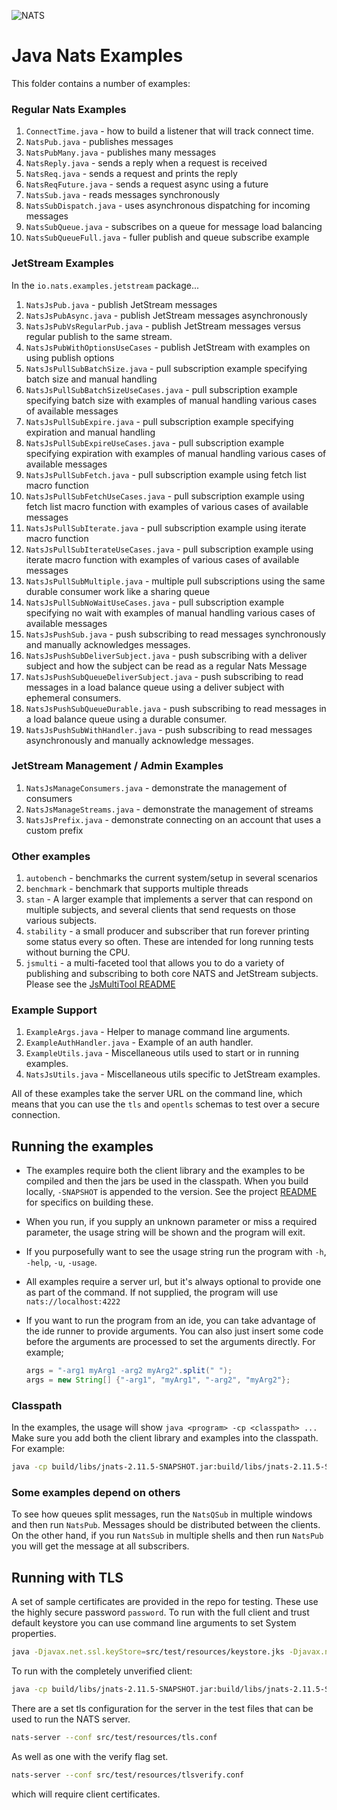 ![NATS](../../../../../../src/main/javadoc/images/large-logo.png)

# Java Nats Examples

This folder contains a number of examples:

### Regular Nats Examples
1. `ConnectTime.java` - how to build a listener that will track connect time.
1. `NatsPub.java` - publishes messages
1. `NatsPubMany.java` - publishes many messages
1. `NatsReply.java` - sends a reply when a request is received
1. `NatsReq.java` - sends a request and prints the reply
1. `NatsReqFuture.java` - sends a request async using a future
1. `NatsSub.java` - reads messages synchronously
1. `NatsSubDispatch.java` - uses asynchronous dispatching for incoming messages
1. `NatsSubQueue.java` - subscribes on a queue for message load balancing
1. `NatsSubQueueFull.java` - fuller publish and queue subscribe example

### JetStream Examples
In the `io.nats.examples.jetstream` package...

1. `NatsJsPub.java` - publish JetStream messages
1. `NatsJsPubAsync.java` - publish JetStream messages asynchronously
1. `NatsJsPubVsRegularPub.java` - publish JetStream messages versus regular publish to the same stream.
1. `NatsJsPubWithOptionsUseCases` - publish JetStream with examples on using publish options
1. `NatsJsPullSubBatchSize.java` - pull subscription example specifying batch size and manual handling
1. `NatsJsPullSubBatchSizeUseCases.java` - pull subscription example specifying batch size with examples of manual handling various cases of available messages
1. `NatsJsPullSubExpire.java` - pull subscription example specifying expiration and manual handling
1. `NatsJsPullSubExpireUseCases.java` - pull subscription example specifying expiration with examples of manual handling various cases of available messages
1. `NatsJsPullSubFetch.java` - pull subscription example using fetch list macro function
1. `NatsJsPullSubFetchUseCases.java` - pull subscription example using fetch list macro function with examples of various cases of available messages
1. `NatsJsPullSubIterate.java` - pull subscription example using iterate macro function
1. `NatsJsPullSubIterateUseCases.java` - pull subscription example using iterate macro function with examples of various cases of available messages
1. `NatsJsPullSubMultiple.java` - multiple pull subscriptions using the same durable consumer work like a sharing queue
1. `NatsJsPullSubNoWaitUseCases.java` - pull subscription example specifying no wait with examples of manual handling various cases of available messages
1. `NatsJsPushSub.java` - push subscribing to read messages synchronously and manually acknowledges messages.
1. `NatsJsPushSubDeliverSubject.java` - push subscribing with a deliver subject and how the subject can be read as a regular Nats Message
1. `NatsJsPushSubQueueDeliverSubject.java` - push subscribing to read messages in a load balance queue using a deliver subject with ephemeral consumers.
1. `NatsJsPushSubQueueDurable.java` - push subscribing to read messages in a load balance queue using a durable consumer.
1. `NatsJsPushSubWithHandler.java` - push subscribing to read messages asynchronously and manually acknowledge messages.

### JetStream Management / Admin Examples
1. `NatsJsManageConsumers.java` - demonstrate the management of consumers
1. `NatsJsManageStreams.java` - demonstrate the management of streams
1. `NatsJsPrefix.java` - demonstrate connecting on an account that uses a custom prefix

### Other examples
1. `autobench` - benchmarks the current system/setup in several scenarios
1. `benchmark` - benchmark that supports multiple threads
1. `stan` - A larger example that implements a server that can respond on multiple subjects, and several clients that send requests on those various subjects.
1. `stability` - a small producer and subscriber that run forever printing some status every so often. These are intended for long running tests without burning the CPU.
1. `jsmulti` - a multi-faceted tool that allows you to do a variety of publishing and subscribing to both core NATS and JetStream subjects. Please see the [JsMultiTool README](jsmulti/README.md)

### Example Support
1. `ExampleArgs.java` - Helper to manage command line arguments.
1. `ExampleAuthHandler.java` - Example of an auth handler.
1. `ExampleUtils.java` - Miscellaneous utils used to start or in running examples.
1. `NatsJsUtils.java` - Miscellaneous utils specific to JetStream examples.

All of these examples take the server URL on the command line, which means that you can use the `tls` and `opentls` schemas to test over a secure connection.

## Running the examples

* The examples require both the client library and the examples to be compiled and then the jars be used in the classpath.
  When you build locally, `-SNAPSHOT` is appended to the version.
  See the project [README](/README.md) for specifics on building these.

* When you run, if you supply an unknown parameter or miss a required parameter, the usage string will be shown and the program will exit.

* If you purposefully want to see the usage string run the program with `-h`, `-help`, `-u`, `-usage`.

* All examples require a server url, but it's always optional to provide one as part of the command.
  If not supplied, the program will use `nats://localhost:4222`

* If you want to run the program from an ide, you can take advantage of the ide runner to provide arguments.
  You can also just insert some code before the arguments are processed to set the arguments directly. For example;
    ```java
    args = "-arg1 myArg1 -arg2 myArg2".split(" ");
    args = new String[] {"-arg1", "myArg1", "-arg2", "myArg2"};
    ```

### Classpath

In the examples, the usage will show `java <program> -cp <classpath> ...` Make sure you add both the client library and examples into the classpath. For example:

```bash
java -cp build/libs/jnats-2.11.5-SNAPSHOT.jar:build/libs/jnats-2.11.5-SNAPSHOT-examples.jar io.nats.examples.NatsPub nats://localhost:4222 test "hello world"
```

### Some examples depend on others

To see how queues split messages, run the `NatsQSub` in multiple windows and then run `NatsPub`. Messages should be distributed between the clients. On the other hand, if you run `NatsSub` in multiple shells and then run `NatsPub` you will get the message at all subscribers.

## Running with TLS

A set of sample certificates are provided in the repo for testing. These use the highly secure password `password`. To run with the full client and trust default keystore you can use command line arguments to set System properties.

```bash
java -Djavax.net.ssl.keyStore=src/test/resources/keystore.jks -Djavax.net.ssl.keyStorePassword=password -Djavax.net.ssl.trustStore=src/test/resources/truststore.jks -Djavax.net.ssl.trustStorePassword=password io.nats.examples.NatsPub tls://localhost:4443 test "hello world"
```

To run with the completely unverified client:

```bash
java -cp build/libs/jnats-2.11.5-SNAPSHOT.jar:build/libs/jnats-2.11.5-SNAPSHOT-examples.jar io.nats.examples.NatsSub opentls://localhost:4443 test 3
```

There are a set tls configuration for the server in the test files that can be used to run the NATS server.

```bash
nats-server --conf src/test/resources/tls.conf
```

As well as one with the verify flag set.

```bash
nats-server --conf src/test/resources/tlsverify.conf
```

which will require client certificates.
